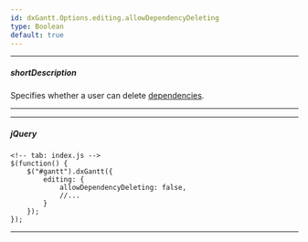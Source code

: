 ```yaml
---
id: dxGantt.Options.editing.allowDependencyDeleting
type: Boolean
default: true
---
```

---
##### shortDescription
Specifies whether a user can delete [dependencies]({basewidgetpath}/Configuration/#dependencies).

---
---
##### jQuery

    <!-- tab: index.js -->
    $(function() {
        $("#gantt").dxGantt({
            editing: {
                allowDependencyDeleting: false, 
                //...
            }
        });
    }); 

---
